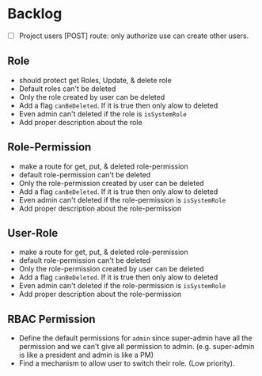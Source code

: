 # Backlog

- [ ] Project users [POST] route: only authorize use can create other users.

## Role

- should protect get Roles, Update, & delete role
- Default roles can't be deleted
- Only the role created by user can be deleted
- Add a flag `canBeDeleted`. If it is true then only alow to deleted
- Even admin can't deleted if the role is `isSystemRole`
- Add proper description about the role

## Role-Permission

- make a route for get, put, & deleted role-permission
- default role-permission can't be deleted
- Only the role-permission created by user can be deleted
- Add a flag `canBeDeleted`. If it is true then only alow to deleted
- Even admin can't deleted if the role-permission is `isSystemRole`
- Add proper description about the role-permission

## User-Role

- make a route for get, put, & deleted role-permission
- default role-permission can't be deleted
- Only the role-permission created by user can be deleted
- Add a flag `canBeDeleted`. If it is true then only alow to deleted
- Even admin can't deleted if the role-permission is `isSystemRole`
- Add proper description about the role-permission

## RBAC Permission

- Define the default permissions for `admin` since super-admin have all the permission and we can't give all permission to admin. (e.g. super-admin is like a president and admin is like a PM)
- Find a mechanism to allow user to switch their role. (Low priority).
